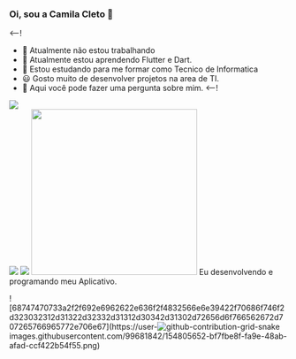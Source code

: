 ### Oi, sou a Camila Cleto 👋

<--!
- 🔭 Atualmente não estou trabalhando
- 🌱 Atualmente estou aprendendo Flutter e Dart.
- 👯 Estou estudando para me formar como Tecnico de Informatica
- 😃 Gosto muito de desenvolver projetos na area de TI.
-  💬 Aqui você pode fazer uma pergunta sobre mim.
<--!

<img src="https://www.ohub.com.br/ideias/wp-content/uploads/2019/04/projeto-infraestrutura-ti.png"/>

<div>
<a href="https://www.youtube.com/seu-canal-youtube-aqui" target="_blank"><img src="https://img.shields.io/badge/YouTube-FF0000?style=for-the-badge&logo=youtube&logoColor=white" target="_blank"></a>
<a href="https://instagram.com/seu-usuário-instagram-aqui" target="_blank"><img src="https://img.shields.io/badge/-Instagram-%23E4405F?style=for-the-badge&logo=instagram&logoColor=white" target="_blank"></a>

<img src="https://www.primecursos.com.br/blog/wp-content/uploads/2020/05/tenor-2.gif" width="300" height="300"/>
 Eu desenvolvendo e programando meu Aplicativo.
  
  ![68747470733a2f2f692e6962622e636f2f4832566e6e39422f70686f746f2d323032312d31322d32332d31312d30342d31302d72656d6f766562672d707265766965772e706e67](https://user-![github-contribution-grid-snake](https://user-images.githubusercontent.com/99681842/154809692-4f460250-53a6-479e-9b9f-b25a2a36a939.gif)
images.githubusercontent.com/99681842/154805652-bf7fbe8f-fa9e-48ab-afad-ccf422b54f55.png)
   
   
  
  
  


  
  
